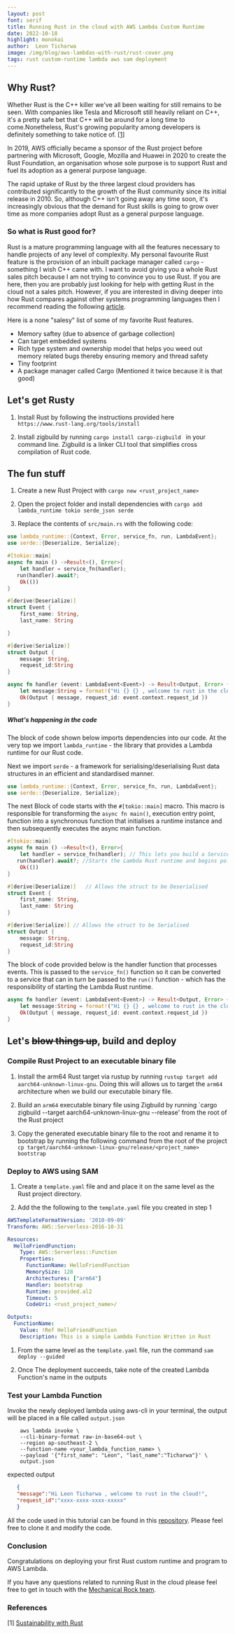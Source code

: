 ```yaml
---
layout: post
font: serif
title: Running Rust in the cloud with AWS Lambda Custom Runtime
date: 2022-10-18
highlight: monokai
author:  Leon Ticharwa
image: /img/blog/aws-lambdas-with-rust/rust-cover.png
tags: rust custom-runtime lambda aws sam deployment
---
```


## Why Rust?

Whether Rust is the C++ killer we've all been waiting for still remains to be seen. With companies like Tesla and Microsoft still heavily reliant on C++, it's a pretty safe bet that C++ will be around for a long time to come.Nonetheless, Rust's growing popularity among developers is definitely something to take notice of. [[1]](#references) 

In 2019, AWS officially became a sponsor of the Rust project before partnering with Microsoft, Google, Mozilla and Huawei in 2020 to create the Rust Foundation, an organisation whose sole purpose is to support Rust and fuel its adoption as a general purpose language. 

The rapid uptake of Rust by the three largest cloud providers has contributed significantly to the growth of the Rust community since its initial release in 2010. So, although C++ isn't going away any time soon, it's increasingly obvious that the demand for Rust skills is going to grow over time as more companies adopt Rust as a general purpose language.

### So what is Rust good for?

Rust is a mature programming language with all the features necessary to handle projects of any level of complexity. My personal favourite Rust feature is the provision of an inbuilt package manager called `cargo` - something I wish C++ came with. I want to avoid giving you a whole Rust sales pitch because I am not trying to convince you to use Rust. If you are here, then you are probably just looking for help with getting Rust in the cloud not a sales pitch. However, if you are interested in diving deeper into how Rust compares against other systems programming languages then I recommend reading the following [article]("https://betterprogramming.pub/in-depth-comparison-of-rust-and-cpp-579b1f93a5e9").

Here is a none "salesy" list of some of my favorite Rust features. 

- Memory saftey (due to absence of garbage collection)
- Can target embedded systems
- Rich type system and ownership model that helps you weed out memory related bugs thereby ensuring memory and thread safety
- Tiny footprint
- A package manager called Cargo (Mentioned it twice because it is that good)

## Let's get Rusty

1.  Install Rust  by following the instructions provided here `https://www.rust-lang.org/tools/install`

2. Install zigbuild by running `cargo install cargo-zigbuild ` in your command line. Zigbuild is a linker CLI tool that simplifies cross compilation of Rust code. 

## The fun stuff

1. Create a new Rust Project with `cargo new <rust_project_name>`

2.  Open the project folder and install dependencies with 
`cargo add lambda_runtime tokio serde_json serde`

3. Replace the contents of `src/main.rs` with the following code: 

~~~ rust
use lambda_runtime::{Context, Error, service_fn, run, LambdaEvent};
use serde::{Deserialize, Serialize};

#[tokio::main]
async fn main () ->Result<(), Error>{
    let handler = service_fn(handler);
   run(handler).await?;
    Ok(())
}

#[derive(Deserialize)]
struct Event {
    first_name: String,
    last_name: String

}

#[derive(Serialize)]
struct Output {
    message: String,
    request_id:String
}

async fn handler (event: LambdaEvent<Event>) -> Result<Output, Error> {
    let message:String = format!("Hi {} {} , welcome to rust in the cloud!", event.payload.first_name, event.payload.last_name);
    Ok(Output { message, request_id: event.context.request_id })
}
~~~

##### What's happening in the code 

The block of code shown below imports dependencies into our code. At the very top we import `lambda_runtime` - the library that provides a Lambda runtime for our Rust code.

Next we import `serde` - a framework for serialising/deserialising Rust data structures in an efficient and standardised manner.

~~~ rust
use lambda_runtime::{Context, Error, service_fn, run, LambdaEvent};
use serde::{Deserialize, Serialize};
~~~

The next Block of code starts with the  `#[tokio::main]` macro. This macro is responsible for transforming the `async fn main()`, execution entry point, function into a synchronous function that initialises a runtime instance and then subsequently executes the async main function. 

~~~ rust
#[tokio::main]
async fn main () ->Result<(), Error>{
    let handler = service_fn(handler); // This lets you build a Service from an async function that returns a Result.
   run(handler).await?; //Starts the Lambda Rust runtime and begins polling for events on the Lambda Runtime APIs
    Ok(())
}
~~~

~~~rust
#[derive(Deserialize)]   // Allows the struct to be Deserialised 
struct Event {
    first_name: String,
    last_name: String
}

#[derive(Serialize)] // Allows the struct to be Serialised 
struct Output {
    message: String,
    request_id:String
}
~~~

The block of code provided below is the handler function that  processes events. This is passed to the `service_fn()` function so it can be converted to a service that can in turn be passed to the `run()` function - which has the responsibility of starting the Lambda Rust runtime.

~~~ rust 
async fn handler (event: LambdaEvent<Event>) -> Result<Output, Error> {
    let message:String = format!("Hi {} {} , welcome to rust in the cloud!", event.payload.first_name, event.payload.last_name);
    Ok(Output { message, request_id: event.context.request_id })
}
~~~

## Let's ~~blow things up~~, build and deploy

### Compile Rust Project to an executable binary file

1. Install the arm64 Rust target via rustup by running `rustup target add aarch64-unknown-linux-gnu`. Doing this will allows us to target the `arm64` architecture when we build our executable binary file. 

2. Build an `arm64` executable binary file using Zigbuild by running `cargo zigbuild --target aarch64-unknown-linux-gnu --release' from the root of the Rust project

3. Copy the generated executable binary file to the root and rename it to bootstrap by running the following command from the root of the project `cp target/aarch64-unknown-linux-gnu/release/<project_name> bootstrap`

### Deploy to AWS using SAM

1. Create a `template.yaml` file and and place it on the same level as the Rust project directory. 

2. Add the the following to the `template.yaml` file you created in step 1
   
~~~ yaml
AWSTemplateFormatVersion: '2010-09-09'
Transform: AWS::Serverless-2016-10-31

Resources:
  HelloFriendFunction:
    Type: AWS::Serverless::Function
    Properties:
      FunctionName: HelloFriendFunction
      MemorySize: 128
      Architectures: ["arm64"]
      Handler: bootstrap
      Runtime: provided.al2
      Timeout: 5
      CodeUri: <rust_project_name>/

Outputs:
  FunctionName:
    Value: !Ref HelloFriendFunction
    Description: This is a simple Lambda Function Written in Rust
~~~
1. From the same level as the `template.yaml` file, run the command `sam deploy --guided`
   
2. Once The deployment succeeds, take note of the created Lambda Function's name in the outputs

### Test your Lambda Function

Invoke the newly deployed lambda using aws-cli in your terminal, the output will be placed in a file called `output.json`

~~~
    aws lambda invoke \
    --cli-binary-format raw-in-base64-out \
    --region ap-southeast-2 \
    --function-name <your_lambda_function_name> \
    --payload '{"first_name": "Leon", "last_name":"Ticharwa"}' \
    output.json
~~~

expected output 

~~~json
   {
   "message":"Hi Leon Ticharwa , welcome to rust in the cloud!",
   "request_id":"xxxx-xxxx-xxxx-xxxxx"
   }
~~~

All the code used in this tutorial can be found in this [repository](https://github.com/MechanicalRock/RustLambda-AWS). Please feel free to clone it and modify the code.

### Conclusion

Congratulations on deploying your first Rust custom runtime and program to AWS Lambda.

If you have any questions related to running Rust in the cloud please feel free to get in touch with the [Mechanical Rock team](https://mechanicalrock.io/services/).  

### References
[1]  [Sustainability with Rust](https://aws.amazon.com/blogs/opensource/sustainability-with-rust/#:~:text=We%20use%20Rust%20to%20deliver,%2C%20Amazon%20CloudFront%2C%20and%20more)